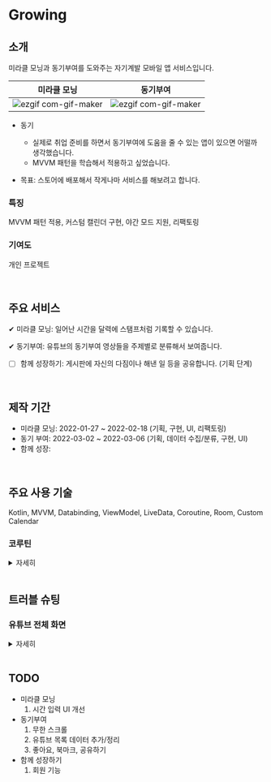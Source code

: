 # Growing
## 소개
미라클 모닝과 동기부여를 도와주는 자기계발 모바일 앱 서비스입니다.

|미라클 모닝|동기부여|
|:----:|:----:|
|![ezgif com-gif-maker](https://user-images.githubusercontent.com/48471292/155334149-59761a9a-a257-49fb-b920-bc877dc51848.gif)|![ezgif com-gif-maker](https://user-images.githubusercontent.com/48471292/156901563-84ea5feb-bc19-4aff-bc32-c3381f4fa697.gif)|

- 동기
  - 실제로 취업 준비를 하면서 동기부여에 도움을 줄 수 있는 앱이 있으면 어떨까 생각했습니다.
  - MVVM 패턴을 학습해서 적용하고 싶었습니다.


- 목표: 스토어에 배포해서 작게나마 서비스를 해보려고 합니다.

### 특징
MVVM 패턴 적용, 커스텀 캘린더 구현, 야간 모드 지원, 리팩토링

### 기여도
개인 프로젝트

<br>

## 주요 서비스
✔ 미라클 모닝: 일어난 시간을 달력에 스탬프처럼 기록할 수 있습니다.

✔ 동기부여: 유튜브의 동기부여 영상들을 주제별로 분류해서 보여줍니다.
- [ ] 함께 성장하기: 게시판에 자신의 다짐이나 해낸 일 등을 공유합니다. (기획 단계)

<br>

## 제작 기간
- 미라클 모닝: 2022-01-27 ~ 2022-02-18 (기획, 구현, UI, 리팩토링)
- 동기 부여: 2022-03-02 ~ 2022-03-06 (기획, 데이터 수집/분류, 구현, UI)
- 함께 성장:

<br>

## 주요 사용 기술
Kotlin, MVVM, Databinding, ViewModel, LiveData, Coroutine, Room, Custom Calendar


### 코루틴
<details>
    <summary>자세히</summary>

[CalendarViewModel.kt](app/src/main/java/com/eryuksa/growing/miracle_morning/calendar/CalendarViewModel.kt)  - 캘린더를 보여주는 프래그먼트의 뷰모델

#### 1. 날짜 리사이클러뷰에서 사용할 스탬프 정보를 리포지토리에서 가져옵니다.

```kotlin
init {
  setUpMiracleDateList()
}

private fun setUpMiracleDateList() {
    // ...

    // 일어난 시간을 담고 있는 스탬프 객체들을 Room에서 가져온다
    viewModelScope.launch {
        loadStamps()
        _isStampLoaded.value = true // 스탬프 로딩 완료
    }
}
```
- suspend 함수를 사용해서 스탬프 로딩을 끝마쳤을 때 데이터를 갱신합니다.

<br>

#### 2. month에 맞는 스탬프를 가져옵니다. (첫 주와 마지막 주에 보여줄 이전 달과 다음 달 정보를 함께 가져옵니다)

```kotlin
private suspend fun loadStamps() {
        // ...

        // 코루틴스코프로 하위 코루틴이 모두 끝나야 suspend 함수가 종료되도록 함
        coroutineScope {
            launch { loadPrevMonthTailStamps(prevStartDay, prevEndDay) }
            launch { loadCurrentMonthStamps() }
            launch { loadNextMonthHeadStamps(nextEndDay) }
        }
    }
```
- coroutineScope를 사용해서 하위 코루틴들이 데이터 로딩을 모두 마치면 suspend 함수를 종료시킵니다.

<br>

#### 3. 스탬프를 가져와서 해당 위치의 리스트에 일어난 시간을 설정합니다.
```kotlin
private suspend fun loadCurrentMonthStamps() {
    val stamps = calendarRepository.getMonthStamps(currentDateTime.millis)

    stamps.forEach { stamp ->
        val pos = baseCalendar.prevMonthTailOffset + stamp.dayOfMonth - 1
        miracleDateList[pos].wakeUpMinutes.value = stamp.wakeUpMinutes
    }
}
```
[CalendarRepository.kt](app/src/main/java/com/eryuksa/growing/miracle_morning/calendar/data/CalendarRepository.kt)
```kotlin
private val coroutineScope: CoroutineScope = CoroutineScope(Dispatchers.IO)

suspend fun getMonthStamps(monthMillis: Long): List<MiracleStamp> {
    return  withContext(coroutineScope.coroutineContext) {
        return@withContext calendarDao.getMonthStamps(monthMillis)
    }
}
```
- withContext를 사용해서 IO로 컨텍스트를 변경하고 작업 결과를 반환합니다. 

</details>

<br>

## 트러블 슈팅

### 유튜브 전체 화면
<details>
<summary>자세히</summary>

- 문제 상황  
  전체 화면 모드에서 회전되었던 화면 방향이 전체 화면을 해제했을 때 되돌아오지 않음
- 해결 방법  
  - YouTubePlayer에 있는 fullScreenListener를 추가해서 전체 화면 여부에 따라 Activity.requestedOrientation을 변경  
  ```kotlin
  player.setOnFullscreenListener {
      requestedOrientation = if (it) {
          ActivityInfo.SCREEN_ORIENTATION_LOCKED
      } else {
            ActivityInfo.SCREEN_ORIENTATION_USER
    }

    isPlayerFullScreen = it
  }
  ```
  - isPlayerFullScreen: Boolean 변수를 선언해서 백버튼을 클릭했을 때 전체 화면 모드를 해제하고 화면 방향을 유저가 설정한 방향으로 세팅  
   ```kotlin
   override fun onBackPressed() {
        if (isPlayerFullScreen && youtubePlayer != null) {
            requestedOrientation = ActivityInfo.SCREEN_ORIENTATION_USER
            youtubePlayer!!.setFullscreen(false)
        } else{
            super.onBackPressed()
        }
    }
   ```
</details>

<br>

## TODO
- 미라클 모닝
  1. 시간 입력 UI 개선
- 동기부여
  1. 무한 스크롤
  2. 유튜브 목록 데이터 추가/정리
  3. 좋아요, 북마크, 공유하기  
- 함께 성장하기
  1. 회원 기능
